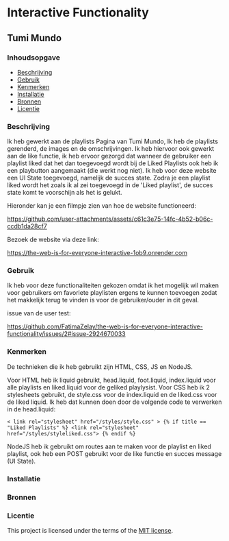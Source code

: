 # Interactive Functionality

## Tumi Mundo


### Inhoudsopgave

  * [Beschrijving](#beschrijving)
  * [Gebruik](#gebruik)
  * [Kenmerken](#kenmerken)
  * [Installatie](#installatie)
  * [Bronnen](#bronnen)
  * [Licentie](#licentie)

### Beschrijving
<!-- Bij Beschrijving staat kort beschreven wat voor project het is en wat je hebt gemaakt -->
Ik heb gewerkt aan de playlists Pagina van Tumi Mundo, Ik heb de playlists gerenderd, de images en de omschrijvingen. Ik heb hiervoor ook gewerkt aan de like functie, ik heb ervoor gezorgd dat wanneer de gebruiker een playlist liked dat het dan toegevoegd wordt bij de Liked Playlists ook heb ik een playbutton aangemaakt (die werkt nog niet). Ik heb voor deze website een UI State toegevoegd, namelijk de succes state. Zodra je een playlist liked wordt het zoals ik al zei toegevoegd in de 'Liked playlist', de succes state komt te voorschijn als het is gelukt.

Hieronder kan je een filmpje zien van hoe de website functioneerd:



https://github.com/user-attachments/assets/c61c3e75-14fc-4b52-b06c-ccdb1da28cf7


Bezoek de website via deze link:

https://the-web-is-for-everyone-interactive-1ob9.onrender.com

### Gebruik

Ik heb voor deze functionaliteiten gekozen omdat ik het mogelijk wil maken voor gebruikers om favoriete playlisten ergens te kunnen toevoegen zodat het makkelijk terug te vinden is voor de gebruiker/ouder in dit geval. 

issue van de user test:

https://github.com/FatimaZelay/the-web-is-for-everyone-interactive-functionality/issues/2#issue-2924670033

### Kenmerken
<!-- Bij Kenmerken staat welke technieken zijn gebruikt en hoe. Wat is de HTML structuur? Wat zijn de belangrijkste dingen in CSS? Wat is er met JS gedaan en hoe? Misschien heb je iets met NodeJS gedaan, of heb je een framework of library gebruikt? -->


De technieken die ik heb gebruikt zijn HTML, CSS, JS en NodeJS.

Voor HTML heb ik liquid gebruikt, head.liquid, foot.liquid, index.liquid voor alle playlists en liked.liquid voor de geliked playlysist.
Voor CSS heb ik 2 stylesheets gebruikt, de style.css voor de index.liquid en de liked.css voor de liked liquid. Ik heb dat kunnen doen door de volgende code te verwerken in de head.liquid:

` < link rel="stylesheet" href="/styles/style.css" >
    {% if title == "Liked Playlists" %}
        <link rel="stylesheet" href="/styles/styleliked.css">
      {% endif %} `

NodeJS heb ik gebruikt om routes aan te maken voor de playlist en liked playlist, ook heb een POST gebruikt voor de like functie en succes message (UI State).



### Installatie

<!-- Bij Installatie staat hoe een andere developer aan jouw repo kan werken -->


### Bronnen

### Licentie

This project is licensed under the terms of the [MIT license](./LICENSE).
